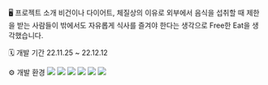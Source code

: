 🖥️ 프로젝트 소개
비건이나 다이어트, 체질상의 이유로
외부에서 음식을 섭취할 때 제한을 받는 사람들이
밖에서도 자유롭게 식사를 즐겨야 한다는 생각으로
Free한 Eat을 생각했습니다.

🗓 개발 기간
22.11.25 ~ 22.12.12

⚙️ 개발 환경
<img src="https://img.shields.io/badge/java-007396?style=for-the-badge&logo=java&logoColor=white">
<img src="https://img.shields.io/badge/html5-E34F26?style=for-the-badge&logo=html5&logoColor=white">
<img src="https://img.shields.io/badge/css-1572B6?style=for-the-badge&logo=css3&logoColor=white">
<img src="https://img.shields.io/badge/javascript-F7DF1E?style=for-the-badge&logo=javascript&logoColor=black">
<img src="https://img.shields.io/badge/jquery-0769AD?style=for-the-badge&logo=jquery&logoColor=white">
<img src="https://img.shields.io/badge/oracle-F80000?style=for-the-badge&logo=oracle&logoColor=white">
